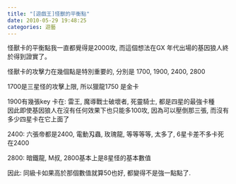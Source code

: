 ```yaml
---
title: "[遊戲王]怪獸的平衡點"
date: 2010-05-29 19:48:25
categories: 遊藝
---
```


  
怪獸卡的平衡點我一直都覺得是2000攻, 而這個想法在GX 年代出場的基因狼人終於得到證實了。  
  
怪獸卡的攻擊力在幾個點是特別重要的, 分別是 1700, 1900, 2400, 2800  
  
1700是三星怪的攻擊上限, 所以獵龍1750 是金卡  
  
1900有幾張key 卡在: 雷王, 魔導戰士破壞者, 死靈騎士, 都是四星的最強卡種  
因此即使基因狼人在沒有任何效果下也只能多100攻, 因為可以壓倒那三張, 而沒有多少四星卡在它上面了  
  
2400: 六張帝都是2400, 電動刄蟲, 玫瑰龍, 等等等等, 太多了, 6星卡差不多卡死在2400  
  
2800: 暗鐵龍, M叔, 2800基本上是8星怪的基本數值  
  
因此: 同級卡如果高於那個數值就算50也好, 都變得不是強一點點了.